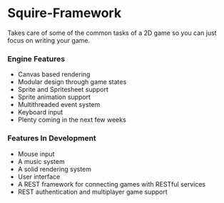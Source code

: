 # Squire-Framework
Takes care of some of the common tasks of a 2D game so you can just focus on writing your game.

### Engine Features
* Canvas based rendering
* Modular design through game states
* Sprite and Spritesheet support
* Sprite animation support
* Multithreaded event system
* Keyboard input
* Plenty coming in the next few weeks

### Features In Development
* Mouse input
* A music system
* A solid rendering system
* User interface
* A REST framework for connecting games with RESTful services
* REST authentication and multiplayer game support

